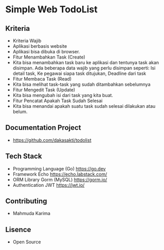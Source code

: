 # Simple Web TodoList

## Kriteria

- Kriteria Wajib
- Aplikasi berbasis website
- Aplikasi bisa dibuka di browser.
- Fitur Menambahkan Task (Create)
- Kita bisa menambahkan task baru ke aplikasi dan tentunya task akan disimpan. Ada beberapa data wajib yang perlu disimpan seperti: Isi detail task, Ke pegawai siapa task ditujukan, Deadline dari task
- Fitur Membaca Task (Read)
- Kita bisa melihat task-task yang sudah ditambahkan sebelumnya
- Fitur Mengedit Task (Update)
- Kita bisa mengubah isi dari task yang kita buat.
- Fitur Pencatat Apakah Task Sudah Selesai
- Kita bisa menandai apakah suatu task sudah selesai dilakukan atau belum.

## Documentation Project

- https://github.com/dakasakti/todolist

## Tech Stack

- Programming Language (Go) https://go.dev
- Framework Echo https://echo.labstack.com/
- ORM Library Gorm (MySQL) https://gorm.io/
- Authentication JWT https://jwt.io/

## Contributing

- Mahmuda Karima

## Lisence

- Open Source
